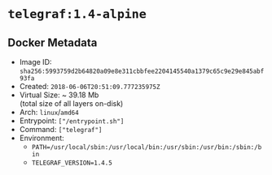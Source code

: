 # `telegraf:1.4-alpine`

## Docker Metadata

- Image ID: `sha256:5993759d2b64820a09e8e311cbbfee2204145540a1379c65c9e29e845abf93fa`
- Created: `2018-06-06T20:51:09.777235975Z`
- Virtual Size: ~ 39.18 Mb  
  (total size of all layers on-disk)
- Arch: `linux`/`amd64`
- Entrypoint: `["/entrypoint.sh"]`
- Command: `["telegraf"]`
- Environment:
  - `PATH=/usr/local/sbin:/usr/local/bin:/usr/sbin:/usr/bin:/sbin:/bin`
  - `TELEGRAF_VERSION=1.4.5`
